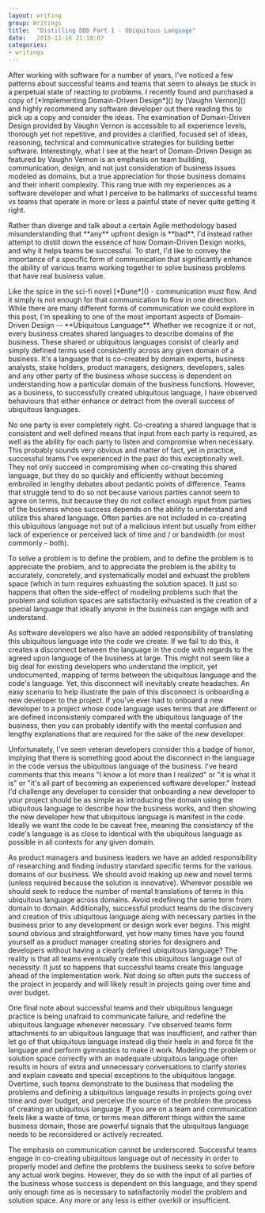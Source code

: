 ```yaml
---
layout: writing
group: Writings
title:  "Distilling DDD Part 1 - Ubiquitous Language"
date:   2015-11-16 21:10:07
categories:
- writings
---
```


<p>
After working with software for a number of years, I've noticed a few patterns about
successful teams and teams that seem to always be stuck in a perpetual state of
reacting to problems. I recently found and purchased a copy of [*Implementing Domain-Driven Design*]()
by [Vaughn Vernon]() and highly recommend any software developer out there reading this
to pick up a copy and consider the ideas. The examination of Domain-Driven Design provided
by Vaughn Vernon is accessible to all experience levels, thorough yet not repetitive, and
provides a clarified, focused set of ideas, reasoning, technical and communicative strategies
for building better software. Interestingly, what I see at the heart of Domain-Driven Design
as featured by Vaughn Vernon is an emphasis on team building, communication, design, and not
just consideration of business issues modeled as domains, but a true appreciation for those
business domains and their inherit complexity. This rang true with my experiences as a software
developer and what I perceive to be hallmarks of successful teams vs teams that operate in
more or less a painful state of never quite getting it right.
</p>

<p>
Rather than diverge and talk about a certain Agile methodology based misunderstanding that
**any** upfront design is **bad**, I'd instead rather attempt to distill down the essence
of how Domain-Driven Design works, and why it helps teams be successful. To start, I'd like
to convey the importance of a specific form of communication that significantly enhance the
ability of various teams working together to solve business problems that have real business
value.
</p>

<p>
Like the spice in the sci-fi novel [*Dune*]() - communication must flow. And it simply is
not enough for that communication to flow in one direction. While there are many different
forms of communication we could explore in this post, I'm speaking to one of the most important
aspects of Domain-Driven Design -- **Ubiquitous Language**. Whether we recognize it or not,
every business creates shared languages to describe domains of the business.
These shared or ubiquitous languages consist of clearly and simply defined terms used consistently
across any given domain of a business. It's a language that is co-created by domain experts,
business analysts, stake holders, product managers, designers, developers, sales and any other
party of the business whose success is dependent on understanding how a particular domain of
the business functions. However, as a business, to successfully created ubiquitous language, I have
observed behaviours that either enhance or detract from the overall success of ubiquitous languages.
</p>

<p>
No one party is ever completely right. Co-creating a shared language that is consistent
and well defined means that input from each party is required, as well as the ability for each
party to listen and compromise when necessary. This probably sounds very obvious and matter
of fact, yet in practice, successful teams I've experienced in the past do this exceptionally
well. They not only succeed in compromising when co-creating this shared language, but they do
so quickly and efficiently without becoming embroiled in lengthy debates about pedantic
points of difference. Teams that struggle tend to do so not because various parties cannot
seem to agree on terms, but because they do not collect enough input from parties of the
business whose success depends on the ability to understand and utilize this shared language.
Often parties are not included in co-creating this ubiquitous language not out of a malicious
intent but usually from either lack of experience or perceived lack of time and / or bandwidth
(or most commonly - both).
</p>

<p>
To solve a problem is to define the problem, and to define the problem is to appreciate
the problem, and to appreciate the problem is the ability to accurately, concretely,
and systematically model and exhuast the problem space (which in turn requires exhuasting
the solution space). It just so happens that often the side-effect of modeling problems
such that the problem and solution spaces are satisfactorily exhuasted is the creation of a
special language that ideally anyone in the business can engage with and understand.
</p>

<p>
As software developers we also have an added responsibility of translating this ubiquitous
language into the code we create. If we fail to do this, it creates a disconnect between the
language in the code with regards to the agreed upon language of the business at large. This
might not seem like a big deal for existing developers who understand the implicit, yet
undocumented, mapping of terms between the ubiquitous language and the code's language. Yet,
this disconnect will inevitably create headaches. An easy scenario to help illustrate the pain
of this disconnect is onboarding a new developer to the project. If you've ever had to onboard
a new developer to a project whose code language uses terms that are different or are defined
inconsistenly compared with the ubiquitous language of the business, then you can probably
identify with the mental confusion and lengthy explanations that are required for the sake
of the new developer.
</p>

<p>
Unfortunately, I've seen veteran developers consider this a badge of honor, implying that
there is something good about the disconnect in the language in the code versus the ubiquitous
language of the business. I've heard comments that this means "I know a lot more than I realized"
or "it is what it is" or "it's all part of becoming an experienced software developer."  Instead
I'd challenge any developer to consider that onboarding a new
developer to your project should be as simple as introducing the domain using the ubiquitous language
to describe how the business works, and then showing the new developer how that ubiquitous language is
manifest in the code. Ideally we want the code to be caveat free, meaning the consistency of
the code's language is as close to identical with the ubiquitous language as possible in all
contexts for any given domain.
</p>

<p>
As product managers and business leaders we have an added responsibility of researching
and finding industry standard specific terms for the various domains of our business. We
should avoid making up new and novel terms (unless required because the solution is
innovative). Wherever possible we should seek to reduce the number of mental translations
of terms in this ubiquitous language across domains. Avoid redefining the same term from domain
to domain. Additionally, successful product teams do the discovery and creation of this
ubiquitous language along with necessary parties in the business prior to any development
or design work ever begins. This might sound obvious and straightforward, yet how many times
have you found yourself as a product manager creating stories for designers and developers
without having a clearly defined ubiquitous language?  The reality is that all teams eventually
create this ubiquitous language out of necessity. It just so happens that successful teams
create this language ahead of the implementation work. Not doing so often puts the success of
the project in jeopardy and will likely result in projects going over time and
over budget.
</p>

<p>
One final note about successful teams and their ubiquitous language practice is being
unafraid to communicate failure, and redefine the ubiquitous language whenever necessary.
I've observed teams form attachments to an ubiquitous language that was insufficient, and
rather than let go of that ubiquitous language instead dig their heels in and force fit the
language and perform gymnastics to make it work. Modeling the problem or solution space
correctly with an inadequate ubiquitous language often results in hours of extra and unnecessary
conversations to clarify stories and explain caveats and special exceptions to the ubiquitous
langage. Overtime, such teams demonstrate to the business that modeling the problems and defining
a ubiquitous language results in projects going over time and over budget, and perceive the
source of the problem the process of creating an ubiquitous language. If you are on a team
and communication feels like a waste of time, or terms mean different things within the same
business domain, those are powerful signals that the ubiquitous language needs to be reconsidered
or actively recreated.
</p>

<p>
The emphasis on communication cannot be underscored. Successful teams engage in co-creating
ubiquitous language out of necessity in order to properly model and define the problems
the business seeks to solve before any actual work begins. However, they do so with the
input of all parties of the business whose success is dependent on this language, and they
spend only enough time as is necessary to satisfactorily model the problem and solution space.
Any more or any less is either overkill or insufficient.
</p>
